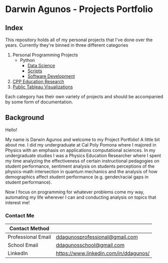 # Darwin Agunos - Projects Portfolio

## Index

This repository holds all of my personal projects that I've done over the years. Currently they're binned in three different categories

1. Personal Programming Projects
    - Python
      - [Data Science](https://github.com/darwin-a/PersonalProjects/tree/master/Personal%20Programming%20Projects/Python/Data%20Science)
      - [Scripts](https://github.com/darwin-a/PersonalProjects/tree/master/Personal%20Programming%20Projects/Python/Scripts)
      - [Software Development](https://github.com/darwin-a/PersonalProjects/tree/master/Personal%20Programming%20Projects/Python/Software%20Development)
2. [CPP Education Research](https://github.com/darwin-a/PersonalProjects/tree/master/Physics%20Education%20Research)
3. [Public Tableau Visualizations](https://github.com/darwin-a/PersonalProjects/tree/master/Tableau%20Public%20Visualizations)

Each category has their own variety of projects and should be accompanied by some form of documentation. 

## Background

Hello! 

My name is Darwin Agunos and welcome to my Project Portfolio! A little bit about me. I did my undergraduate at Cal Poly Pomona where I majored in Physics with an emphasis on applications computational sciences. In my undergraduate studies I was a Physics Education Researcher where I spent my time analyzing the effectiveness of certain instructional pedagogies on student performance, sentiment analysis on students perceptions of the physics-math intersection in quantum mechanics and the analysis of how demographics affect student performance (e.g. gender/racial gaps in student performance). 

Now I focus on programming for whatever problems come my way, automating my life wherever I can and conducting analysis on topics that interest me!

### Contact Me

| Contact Method |  |
| --- | --- |
| Professional Email | ddagunosprofessional@gmail.com |
| School Email | ddagunosschool@gmail.com |
| LinkedIn | https://www.linkedin.com/in/ddagunos/ |
